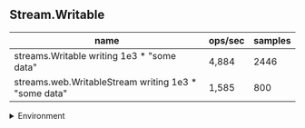 ## Stream.Writable

|name|ops/sec|samples|
|-|-|-|
|streams.Writable writing 1e3 * "some data"|4,884|2446|
|streams.web.WritableStream writing 1e3 * "some data"|1,585|800|


<details>
<summary>Environment</summary>

* __Machine:__ linux x64 | 4 vCPUs | 7.6GB Mem
* __Run:__ Thu Sep 04 2025 19:28:25 GMT+0000 (Coordinated Universal Time)
* __Node:__ `v18.20.7`
</details>

<!--
{"environment":{"platform":"linux","arch":"x64","cpus":4,"totalMemory":7.597843170166016},"benchmarks":[{"name":"streams.Writable writing 1e3 * \"some data\"","samples":2446,"opsSec":4884.364975582229},{"name":"streams.web.WritableStream writing 1e3 * \"some data\"","samples":800,"opsSec":1585.391432837598}]}-->
